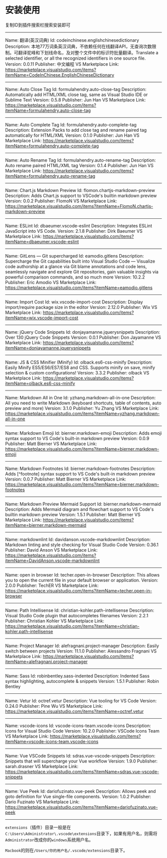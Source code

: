 # 安装使用

复制ID到插件搜索栏搜索安装即可

---

Name: 翻译(英汉词典)
Id: codeinchinese.englishchinesedictionary
Description: 本地77万词条英汉词典，不依赖任何在线翻译API，无查询次数限制。可翻译驼峰和下划线命名，及对整个文件中的标识符批量翻译。Translate a selected identifier, or all the recognized identifiers in one source file.
Version: 0.0.11
Publisher: 中文编程
VS Marketplace Link: https://marketplace.visualstudio.com/items?itemName=CodeInChinese.EnglishChineseDictionary

---

Name: Auto Close Tag
Id: formulahendry.auto-close-tag
Description: Automatically add HTML/XML close tag, same as Visual Studio IDE or Sublime Text
Version: 0.5.8
Publisher: Jun Han
VS Marketplace Link: https://marketplace.visualstudio.com/items?itemName=formulahendry.auto-close-tag

---

Name: Auto Complete Tag
Id: formulahendry.auto-complete-tag
Description: Extension Packs to add close tag and rename paired tag automatically for HTML/XML
Version: 0.1.0
Publisher: Jun Han
VS Marketplace Link: https://marketplace.visualstudio.com/items?itemName=formulahendry.auto-complete-tag

---

Name: Auto Rename Tag
Id: formulahendry.auto-rename-tag
Description: Auto rename paired HTML/XML tag
Version: 0.1.4
Publisher: Jun Han
VS Marketplace Link: https://marketplace.visualstudio.com/items?itemName=formulahendry.auto-rename-tag

---

Name: Chart.js Markdown Preview
Id: flomon.chartjs-markdown-preview
Description: Adds Chart.js support to VSCode's builtin markdown preview
Version: 0.0.2
Publisher: FlomoN
VS Marketplace Link: https://marketplace.visualstudio.com/items?itemName=FlomoN.chartjs-markdown-preview

---

Name: ESLint
Id: dbaeumer.vscode-eslint
Description: Integrates ESLint JavaScript into VS Code.
Version: 2.1.8
Publisher: Dirk Baeumer
VS Marketplace Link: https://marketplace.visualstudio.com/items?itemName=dbaeumer.vscode-eslint

---

Name: GitLens — Git supercharged
Id: eamodio.gitlens
Description: Supercharge the Git capabilities built into Visual Studio Code — Visualize code authorship at a glance via Git blame annotations and code lens, seamlessly navigate and explore Git repositories, gain valuable insights via powerful comparison commands, and so much more
Version: 10.2.2
Publisher: Eric Amodio
VS Marketplace Link: https://marketplace.visualstudio.com/items?itemName=eamodio.gitlens

---

Name: Import Cost
Id: wix.vscode-import-cost
Description: Display import/require package size in the editor
Version: 2.12.0
Publisher: Wix
VS Marketplace Link: https://marketplace.visualstudio.com/items?itemName=wix.vscode-import-cost

---

Name: jQuery Code Snippets
Id: donjayamanne.jquerysnippets
Description: Over 130 jQuery Code Snippets
Version: 0.0.1
Publisher: Don Jayamanne
VS Marketplace Link: https://marketplace.visualstudio.com/items?itemName=donjayamanne.jquerysnippets

---

Name: JS & CSS Minifier (Minify)
Id: olback.es6-css-minify
Description: Easily Minify ES5/ES6/ES7/ES8 and CSS. Supports minify on save, minify selection & custom configurations!
Version: 3.3.2
Publisher: olback
VS Marketplace Link: https://marketplace.visualstudio.com/items?itemName=olback.es6-css-minify

---

Name: Markdown All in One
Id: yzhang.markdown-all-in-one
Description: All you need to write Markdown (keyboard shortcuts, table of contents, auto preview and more)
Version: 3.1.0
Publisher: Yu Zhang
VS Marketplace Link: https://marketplace.visualstudio.com/items?itemName=yzhang.markdown-all-in-one

---

Name: Markdown Emoji
Id: bierner.markdown-emoji
Description: Adds emoji syntax support to VS Code's built-in markdown preview
Version: 0.0.9
Publisher: Matt Bierner
VS Marketplace Link: https://marketplace.visualstudio.com/items?itemName=bierner.markdown-emoji

---

Name: Markdown Footnotes
Id: bierner.markdown-footnotes
Description: Adds [^footnote] syntax support to VS Code's built-in markdown preview
Version: 0.0.7
Publisher: Matt Bierner
VS Marketplace Link: https://marketplace.visualstudio.com/items?itemName=bierner.markdown-footnotes

---

Name: Markdown Preview Mermaid Support
Id: bierner.markdown-mermaid
Description: Adds Mermaid diagram and flowchart support to VS Code's builtin markdown preview
Version: 1.5.1
Publisher: Matt Bierner
VS Marketplace Link: https://marketplace.visualstudio.com/items?itemName=bierner.markdown-mermaid

---

Name: markdownlint
Id: davidanson.vscode-markdownlint
Description: Markdown linting and style checking for Visual Studio Code
Version: 0.36.1
Publisher: David Anson
VS Marketplace Link: https://marketplace.visualstudio.com/items?itemName=DavidAnson.vscode-markdownlint

---

Name: open in browser
Id: techer.open-in-browser
Description: This allows you to open the current file in your default browser or application.
Version: 2.0.0
Publisher: TechER
VS Marketplace Link: https://marketplace.visualstudio.com/items?itemName=techer.open-in-browser

---

Name: Path Intellisense
Id: christian-kohler.path-intellisense
Description: Visual Studio Code plugin that autocompletes filenames
Version: 2.2.1
Publisher: Christian Kohler
VS Marketplace Link: https://marketplace.visualstudio.com/items?itemName=christian-kohler.path-intellisense

---

Name: Project Manager
Id: alefragnani.project-manager
Description: Easily switch between projects
Version: 11.1.0
Publisher: Alessandro Fragnani
VS Marketplace Link: https://marketplace.visualstudio.com/items?itemName=alefragnani.project-manager

---

Name: Sass
Id: robinbentley.sass-indented
Description: Indented Sass syntax highlighting, autocomplete & snippets
Version: 1.5.1
Publisher: Robin Bentley

---

Name: Vetur
Id: octref.vetur
Description: Vue tooling for VS Code
Version: 0.24.0
Publisher: Pine Wu
VS Marketplace Link: https://marketplace.visualstudio.com/items?itemName=octref.vetur

---

Name: vscode-icons
Id: vscode-icons-team.vscode-icons
Description: Icons for Visual Studio Code
Version: 10.2.0
Publisher: VSCode Icons Team
VS Marketplace Link: https://marketplace.visualstudio.com/items?itemName=vscode-icons-team.vscode-icons

---

Name: Vue VSCode Snippets
Id: sdras.vue-vscode-snippets
Description: Snippets that will supercharge your Vue workflow
Version: 1.9.0
Publisher: sarah.drasner
VS Marketplace Link: https://marketplace.visualstudio.com/items?itemName=sdras.vue-vscode-snippets

---

Name: Vue Peek
Id: dariofuzinato.vue-peek
Description: Allows peek and goto definition for Vue single-file components.
Version: 1.0.2
Publisher: Dario Fuzinato
VS Marketplace Link: https://marketplace.visualstudio.com/items?itemName=dariofuzinato.vue-peek

---

`extensions`（插件）目录一般是在`C:\Users\Administrator\.vscode\extensions`目录下，如果有用户名，则需将`Administrator`改成你的`windows`系统用户名。

`Macbook`的则在`/Users/你的用户名/.vscode/extensions`目录下。
